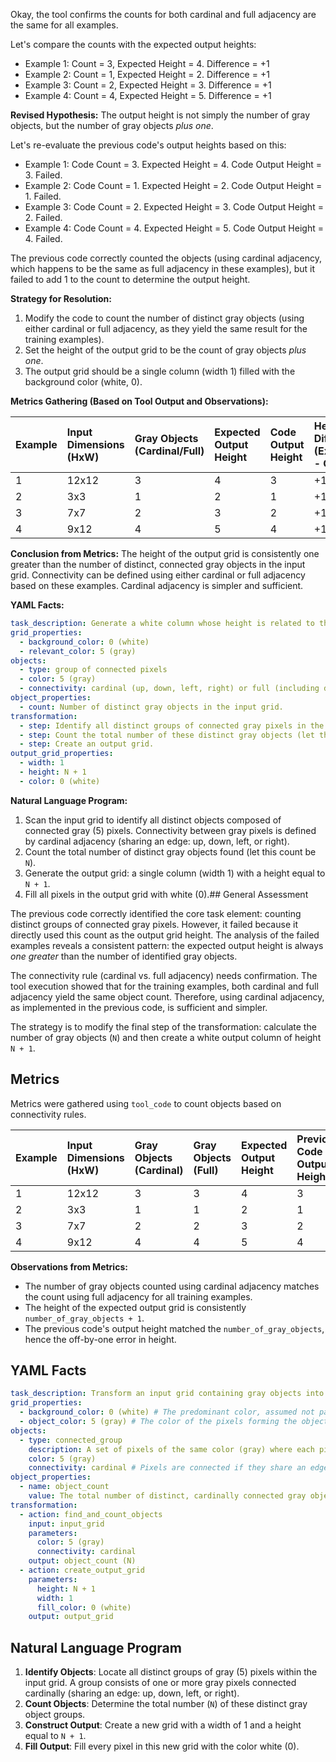 Okay, the tool confirms the counts for both cardinal and full adjacency are the same for all examples.

Let's compare the counts with the expected output heights:
*   Example 1: Count = 3, Expected Height = 4. Difference = +1
*   Example 2: Count = 1, Expected Height = 2. Difference = +1
*   Example 3: Count = 2, Expected Height = 3. Difference = +1
*   Example 4: Count = 4, Expected Height = 5. Difference = +1

**Revised Hypothesis:** The output height is not simply the number of gray objects, but the number of gray objects *plus one*.

Let's re-evaluate the previous code's output heights based on this:
*   Example 1: Code Count = 3. Expected Height = 4. Code Output Height = 3. Failed.
*   Example 2: Code Count = 1. Expected Height = 2. Code Output Height = 1. Failed.
*   Example 3: Code Count = 2. Expected Height = 3. Code Output Height = 2. Failed.
*   Example 4: Code Count = 4. Expected Height = 5. Code Output Height = 4. Failed.

The previous code correctly counted the objects (using cardinal adjacency, which happens to be the same as full adjacency in these examples), but it failed to add 1 to the count to determine the output height.

**Strategy for Resolution:**

1.  Modify the code to count the number of distinct gray objects (using either cardinal or full adjacency, as they yield the same result for the training examples).
2.  Set the height of the output grid to be the count of gray objects *plus one*.
3.  The output grid should be a single column (width 1) filled with the background color (white, 0).

**Metrics Gathering (Based on Tool Output and Observations):**

| Example | Input Dimensions (HxW) | Gray Objects (Cardinal/Full) | Expected Output Height | Code Output Height | Height Difference (Expected - Code) | Height Difference (Expected - Objects) |
| :------ | :--------------------- | :--------------------------- | :--------------------- | :----------------- | :-------------------------------- | :----------------------------------- |
| 1       | 12x12                  | 3                            | 4                      | 3                  | +1                                | +1                                   |
| 2       | 3x3                    | 1                            | 2                      | 1                  | +1                                | +1                                   |
| 3       | 7x7                    | 2                            | 3                      | 2                  | +1                                | +1                                   |
| 4       | 9x12                   | 4                            | 5                      | 4                  | +1                                | +1                                   |

**Conclusion from Metrics:** The height of the output grid is consistently one greater than the number of distinct, connected gray objects in the input grid. Connectivity can be defined using either cardinal or full adjacency based on these examples. Cardinal adjacency is simpler and sufficient.

**YAML Facts:**

```yaml
task_description: Generate a white column whose height is related to the number of gray objects in the input grid.
grid_properties:
  - background_color: 0 (white)
  - relevant_color: 5 (gray)
objects:
  - type: group of connected pixels
  - color: 5 (gray)
  - connectivity: cardinal (up, down, left, right) or full (including diagonals) - both yield the same count in training examples. Let's stick with cardinal for simplicity.
object_properties:
  - count: Number of distinct gray objects in the input grid.
transformation:
  - step: Identify all distinct groups of connected gray pixels in the input grid using cardinal adjacency.
  - step: Count the total number of these distinct gray objects (let this be N).
  - step: Create an output grid.
output_grid_properties:
  - width: 1
  - height: N + 1
  - color: 0 (white)
```


**Natural Language Program:**

1.  Scan the input grid to identify all distinct objects composed of connected gray (5) pixels. Connectivity between gray pixels is defined by cardinal adjacency (sharing an edge: up, down, left, or right).
2.  Count the total number of distinct gray objects found (let this count be `N`).
3.  Generate the output grid: a single column (width 1) with a height equal to `N + 1`.
4.  Fill all pixels in the output grid with white (0).## General Assessment

The previous code correctly identified the core task element: counting distinct groups of connected gray pixels. However, it failed because it directly used this count as the output grid height. The analysis of the failed examples reveals a consistent pattern: the expected output height is always *one greater* than the number of identified gray objects.

The connectivity rule (cardinal vs. full adjacency) needs confirmation. The tool execution showed that for the training examples, both cardinal and full adjacency yield the same object count. Therefore, using cardinal adjacency, as implemented in the previous code, is sufficient and simpler.

The strategy is to modify the final step of the transformation: calculate the number of gray objects (`N`) and then create a white output column of height `N + 1`.

## Metrics

Metrics were gathered using `tool_code` to count objects based on connectivity rules.

| Example | Input Dimensions (HxW) | Gray Objects (Cardinal) | Gray Objects (Full) | Expected Output Height | Previous Code Output Height | Height Difference (Expected - Objects) |
| :------ | :--------------------- | :---------------------- | :------------------ | :--------------------- | :-------------------------- | :----------------------------------- |
| 1       | 12x12                  | 3                       | 3                   | 4                      | 3                           | +1                                   |
| 2       | 3x3                    | 1                       | 1                   | 2                      | 1                           | +1                                   |
| 3       | 7x7                    | 2                       | 2                   | 3                      | 2                           | +1                                   |
| 4       | 9x12                   | 4                       | 4                   | 5                      | 4                           | +1                                   |

**Observations from Metrics:**
*   The number of gray objects counted using cardinal adjacency matches the count using full adjacency for all training examples.
*   The height of the expected output grid is consistently `number_of_gray_objects + 1`.
*   The previous code's output height matched the `number_of_gray_objects`, hence the off-by-one error in height.

## YAML Facts


```yaml
task_description: Transform an input grid containing gray objects into a single white column whose height depends on the number of gray objects.
grid_properties:
  - background_color: 0 (white) # The predominant color, assumed not part of objects.
  - object_color: 5 (gray) # The color of the pixels forming the objects of interest.
objects:
  - type: connected_group
    description: A set of pixels of the same color (gray) where each pixel is connected to at least one other pixel in the group through adjacency.
    color: 5 (gray)
    connectivity: cardinal # Pixels are connected if they share an edge (up, down, left, right). Full adjacency (including diagonals) yields the same count for training data but cardinal is simpler.
object_properties:
  - name: object_count
    value: The total number of distinct, cardinally connected gray objects in the input grid.
transformation:
  - action: find_and_count_objects
    input: input_grid
    parameters:
      color: 5 (gray)
      connectivity: cardinal
    output: object_count (N)
  - action: create_output_grid
    parameters:
      height: N + 1
      width: 1
      fill_color: 0 (white)
    output: output_grid
```


## Natural Language Program

1.  **Identify Objects**: Locate all distinct groups of gray (5) pixels within the input grid. A group consists of one or more gray pixels connected cardinally (sharing an edge: up, down, left, or right).
2.  **Count Objects**: Determine the total number (`N`) of these distinct gray object groups.
3.  **Construct Output**: Create a new grid with a width of 1 and a height equal to `N + 1`.
4.  **Fill Output**: Fill every pixel in this new grid with the color white (0).